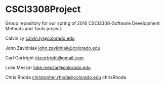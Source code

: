 # CSCI3308Project
Group repository for our spring of 2016 CSCI3308-Software Development Methods and Tools project. 

Calvin Ly
calvin.ly@colorado.edu

John Zavidniak
john.zavidniak@colorado.edu

Carl Cortright
ckcortright@gmail.com

Luke Meszar
luke.meszar@colorado.edu

Chris Rhoda
christopher.rhoda@colorado.edu
chrisRhoda
